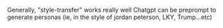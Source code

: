 
Generally, "style-transfer"  works really well Chatgpt can be preprompt to generate personas (ie, in the style of jordan peterson, LKY, Trump...etc)

